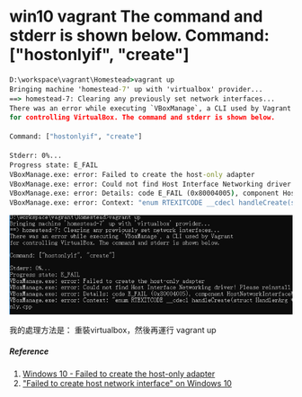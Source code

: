 # win10 vagrant The command and stderr is shown below.  Command: ["hostonlyif", "create"]


```cmd
D:\workspace\vagrant\Homestead>vagrant up
Bringing machine 'homestead-7' up with 'virtualbox' provider...
==> homestead-7: Clearing any previously set network interfaces...
There was an error while executing `VBoxManage`, a CLI used by Vagrant
for controlling VirtualBox. The command and stderr is shown below.

Command: ["hostonlyif", "create"]

Stderr: 0%...
Progress state: E_FAIL
VBoxManage.exe: error: Failed to create the host-only adapter
VBoxManage.exe: error: Could not find Host Interface Networking driver! Please reinstall
VBoxManage.exe: error: Details: code E_FAIL (0x80004005), component HostNetworkInterfaceWrap, interface IHostNetworkInterface
VBoxManage.exe: error: Context: "enum RTEXITCODE __cdecl handleCreate(struct HandlerArg *)" at line 94 of file VBoxManageHostonly.cpp

```

![](images/20190417093421.jpg)

我的處理方法是： 重裝virtualbox，然後再運行 vagrant up



##### Reference

1. [Windows 10 - Failed to create the host-only adapter](https://github.com/docker/machine/issues/2465)
2. ["Failed to create host network interface" on Windows 10](https://www.virtualbox.org/ticket/14545#comment:20)




